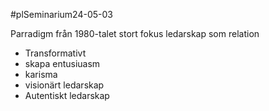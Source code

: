 #plSeminarium24-05-03 

Parradigm från 1980-talet
stort fokus ledarskap som relation
- Transformativt
- skapa entusiuasm
- karisma
- visionärt ledarskap
- Autentiskt ledarskap

